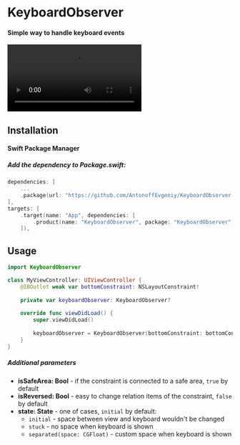 # KeyboardObserver
#### Simple way to handle keyboard events

![video_example](https://github.com/AntonoffEvgeniy/KeyboardObserver/blob/main/Resources/video_example.mov)

## Installation

#### Swift Package Manager

##### Add the dependency to Package.swift:
```swift
dependencies: [
    ...
    .package(url: "https://github.com/AntonoffEvgeniy/KeyboardObserver.git", from: "1.0.0")
],
targets: [
    .target(name: "App", dependencies: [
        .product(name: "KeyboardObserver", package: "KeyboardObserver"),
    ]),
```

## Usage

```swift
import KeyboardObserver

class MyViewController: UIViewController {
    @IBOutlet weak var bottomConstraint: NSLayoutConstraint!
    
    private var keyboardObserver: KeyboardObserver?
    
    override func viewDidLoad() {
        super.viewDidLoad()
        
        keyboardObserver = KeyboardObserver(bottomConstraint: bottomConstraint, view: view)
    }
}
```
##### Additional parameters
- **isSafeArea: Bool** - if the constraint is connected to a safe area, `true` by default
- **isReversed: Bool** - easy to change relation items of the constraint, `false` by default
- **state: State** - one of cases, `initial` by default:
  - `initial` - space between view and keyboard wouldn't be changed
  - `stuck` - no space when keyboard is shown
  - `separated(space: CGFloat)` - custom space when keyboard is shown
